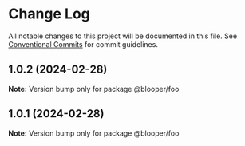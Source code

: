 # Change Log

All notable changes to this project will be documented in this file.
See [Conventional Commits](https://conventionalcommits.org) for commit guidelines.

## 1.0.2 (2024-02-28)

**Note:** Version bump only for package @blooper/foo





## 1.0.1 (2024-02-28)

**Note:** Version bump only for package @blooper/foo
